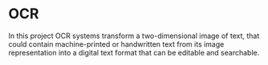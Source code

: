# OCR
In this project OCR systems transform a two-dimensional image of text, that could contain machine-printed or handwritten text from its image representation into a digital text format that can be editable and searchable.
